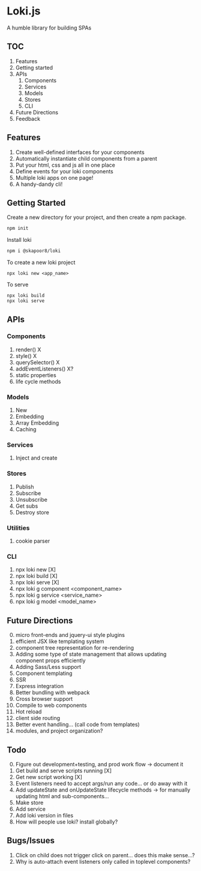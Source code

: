 # Loki.js
A humble library for building SPAs

## TOC
1. Features
2. Getting started
3. APIs
    1. Components
    2. Services
    3. Models
    4. Stores
    5. CLI
4. Future Directions
5. Feedback

## Features
1. Create well-defined interfaces for your components
2. Automatically instantiate child components from a parent
3. Put your html, css and js all in one place
4. Define events for your loki components
4. Multiple loki apps on one page!
5. A handy-dandy cli!

## Getting Started
Create a new directory for your project, and then create a npm package.
```bash
npm init
```

Install loki
```bash
npm i @skapoor8/loki
```

To create a new loki project
```
npx loki new <app_name>
```

To serve
```
npx loki build
npx loki serve
```

## APIs

### Components
1. render() X
2. style() X
3. querySelector() X
4. addEventListeners() X?
5. static properties 
6. life cycle methods

### Models
1. New
2. Embedding
3. Array Embedding
4. Caching

### Services
1. Inject and create

### Stores
1. Publish
2. Subscribe
3. Unsubscribe
4. Get subs
5. Destroy store

### Utilities
1. cookie parser

### CLI
1. npx loki new [X]
2. npx loki build [X]
3. npx loki serve [X]
4. npx loki g component <component_name>
5. npx loki g service <service_name>
6. npx loki g model <model_name>

## Future Directions
0. micro front-ends and jquery-ui style plugins
1. efficient JSX like templating system
2. component tree representation for re-rendering
2. Adding some type of state management that allows updating component props efficiently
3. Adding Sass/Less support
4. Component templating
5. SSR
6. Express integration
7. Better bundling with webpack
8. Cross browser support
9. Compile to web components
10. Hot reload
11. client side routing
12. Better event handling... (call code from templates)
13. modules, and project organization?

## Todo
0. Figure out development+testing, and prod work flow -> document it
1. Get build and serve scripts running [X]
2. Get new script working [X]
3. Event listeners need to accept args/run any code... or do away with it 
4. Add updateState and onUpdateState lifecycle methods -> for manually updating html and sub-components...
4. Make store 
5. Add service
6. Add loki version in files
7. How will people use loki? install globally?

## Bugs/Issues
1. Click on child does not trigger click on parent... does this make sense...?
2. Why is auto-attach event listeners only called in toplevel components?